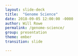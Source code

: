```yaml
---
layout: slide-deck
title:  "Genome Science"
date: 2018-09-05 12:00:00 -0000
author: Will Rowe
permalink: /genome-science/
group: presentation
theme: ember
transition: slide

---
```


<script type="text/template">

#### Genome Science 2018

***

# Sketching microbiomes

***

Will Rowe PhD

<br/>email: [will.rowe@stfc.ac.uk](will.rowe@stfc.ac.uk) | twitter: [wil_rowe](https://twitter.com/wil_rowe)

----

***

## Talk overview

***

* Background
 - what is data sketching?
 - how is it applied to microbial genomics?

* Sketching microbiomes
 - histosketching for fast indexing, clustering and ML
 - indexing variation graphs and resistome profiling

* Software and a case study
 - HULK, BANNER, GROOT & DRAX!
 - identifying neonatal dysbiosis

----

"[Analytics]() is the discovery, interpretation, and communication of meaningful patterns in data; focusing on what will happen next"

<br/>
<div align="right">
<i>wikipedia<i/>
<div/>

---

* Microbiome analytics has a [big data]() problem
  - certain questions don't scale
  - e.g. finding frequent items, counting distinct elements etc.
  - requires large time/compute resources

* Rather than bigger computers, what can we do?
 - reduce the data
 - approximate the data
 - streamline workflows

---

"[Data sketching]() produces an approximate answer based on a summary ([sketch]()) of the data stream in memory"

---

* [Data sketching]() can enable microbiome analytics
 - can process data streams in small, fixed memory
 - only need a single pass of the data
 - probabilistic but with error bounds

* Recent sketching tools using MinHash ( e.g. [mash](), [sourmash]()) are great!
 - find similar genomes
 - find what's in your microbiome sample
 - get distances to build quick trees

* There are some drawbacks, especially for microbiome analytics
 - MinHash doesn't include k-mer frequency information
 - MinHash doesn't account for impact of relative set size

----

"The [histogram sketch]() (or histosketch) data structure maintains a set of  fixed size sketches to approximate the overall histogram as it is received from a data stream"

<br/>
<div align="right">
<i>Yang et al. 2017<i/>
<div/>

---

<img src="https://raw.githubusercontent.com/will-rowe/hulk/master/paper/img/figures/pngs/figure-1.png" width="60%">

> [Rowe, WPM et al. Streaming histogram sketching for rapid microbiome analytics. BioRxiv 2018](https://doi.org/10.1101/408070)
<br/>
> [twitter: @wil_rowe]()

---

* [Histosketch]() algorithm
  - designed for similarity comparisons of customer activity information
  - implemented here to process streaming k-mer spectra

* Uses [consistent weighted sampling]()
 - keeps track of k-mer frequency information
 - accounts for differences in relative set size

* Several applications
  - sample dissimilarity estimation
  - rapid microbiome catalogue searching
  - classification of microbiome samples in near real-time.

---

<img src="https://raw.githubusercontent.com/will-rowe/hulk/master/paper/img/figures/pngs/figure-2.png" width="50%">

* Microbiome samples from different body sites (CAMI project)

* Histosketched 48 samples in [1m30s]()

* Histosketches cluster by body site using Jaccard similarity

---

Histosketch collections can also be indexed and searched, or as features for ML classifiers. More on this later!

---

<img src="https://raw.githubusercontent.com/will-rowe/hulk/master/paper/img/misc/hulk-logo-with-text.png" width="30%">

[H]()istosketching [U]()sing [L]()ittle [K]()mers

> $ conda install hulk || [github.com/will-rowe/hulk](https://github.com/will-rowe/hulk)

---

<img src="https://raw.githubusercontent.com/will-rowe/banner/master/misc/logo/banner-logo-with-text.png" width="40%">

> $ conda install hulk || [github.com/will-rowe/banner](https://github.com/will-rowe/banner)

---

<img src="https://raw.githubusercontent.com/will-rowe/hulk/master/paper/img/figures/pngs/figure-4.png" width="50%">

* Index the sketches using LSH Forest scheme

* Indexes are updatable

* Index searches predominantly return samples from same body site

----

Once we have identified microbiomes of interest, how can we quickly check for genes of interest?

---

<img src="https://raw.githubusercontent.com/will-rowe/groot/master/paper/img/misc/groot-logo-with-text.png" width="30%">

[G]()raphing [R]()esistance [O]()ut [O]()f me[T]()agenomes

> $ conda install groot || [github.com/will-rowe/groot](https://github.com/will-rowe/groot)
<br/>
> [Rowe, WPM et al. Indexed variation graphs for efficient and accurate resistome profiling. Bioinformatics 2018](https://doi.org/10.1093/bioinformatics/bty387)

---

***

### Indexed variation graphs: [indexing]()

***

* A gene database is clustered, then converted to variation graphs

* Graph traversals are windowed and decomposed to k-mer sets

* A [MinHash signature]() is kept for each window of graph traversal

![groot-figure-1a]({{site.url}}/slides/slide-data/iror/figure-1a.png)

---

***

### Indexed variation graphs: [seeding]()

***

* Query reads are quality checked, trimmed and hashed

* The read signature is queried against the index using additional locality sensitive hashing

* Seeds are determined using ranked [Jaccard Similarity]() estimates

![groot-figure-1b]({{site.url}}/slides/slide-data/iror/figure-1b.png)

---

***

### Indexed variation graphs: [aligning]()

***

* Assumption: majority of reads do not contain novel SNPs or errors

* Hierarchical local alignment
 - exact match > shuffled seed > gapped-end alignment

* Score traversal to classify an alignment (unique, perfect etc.)

![groot-figure-1c]({{site.url}}/slides/slide-data/iror/figure-1c.png)

----

A case study: designing an analysis workflow for profiling the neonatal microbiome

<br/>
<div align="right">
<i>collaboration with Lindsay Hall (Quadram)<i/>
<div/>

---

* A clinically relevant dataset
  - gut microbiome profiles from a cohort of healthy pre-term neonates
  - from a single hospital

* Profiling the gut microbiota of preterm infants
  - correlating this to health data
  - investigate impact of antibiotics

* Workflow aims
  - quickly identify microbiomes exhibiting dysbiosis
  - identify Antibiotic Resistance Genes (ARGs)
  - determine ARG carriage
  - detect changes in longitudinal samples
  - work on a laptop

---

![img]({{site.url}}/slides/slide-data/genome-science/tools-logos.png)

---

![img]({{site.url}}/slides/slide-data/genome-science/tools-workflow.png)

---

* Histosketching with [HULK]()
  - clusters the samples

* Classification with [BANNER]()
  - predicts dysbiosis in ~10 seconds / sample

* Gene detection with [GROOT]()
 - ARGs identified in ~30 seconds / sample

* Automate with [DRAX]() (in development)
 - reproducible pipeline
 - adds Metacherchant for identifying gene carriage

---

![img]({{site.url}}/slides/slide-data/iror/tmp.jpg)

* Single blaSHV (blaSHV-11) gene present at day 7 post initial antibiotic treatment

*  Multiple blaSHV variants present at day 18 post initial antibiotic treatment

* Graph bubbles correspond to variant nodes that bring additional extended-spectrum beta-lactamase activity to blaSHV (e.g. blaSHV-40)

----

### [Acknowledgements]()

***

| STFC | IBM Research |
| :--: | :----------: |
| Martyn Winn | Anna Carrieri |
| | Edward Pyzer-Knapp |
| | |

| Quadram Institute | Imperial College London |
| :----------------:| :---------------------: |
| Lindsay Hall | Simon Kroll |
| Cristina Alcon-Giner | Alex Shaw |
| Shabhonam Caim | Kathleen Sim |
| | |

----

#### Genome Science 2018

***

# Thanks for listening

***

<br/>email: [will.rowe@stfc.ac.uk](will.rowe@stfc.ac.uk) | software: [github.com/will-rowe](https://github.com/will-rowe)

twitter: [wil_rowe](https://twitter.com/wil_rowe) | slides: [will-rowe.github.io/genome-science](https://will-rowe.github.io/genome-science)

</script>
<section>
    <pre><code data-trim data-noescape>
    </code></pre>
</section>
